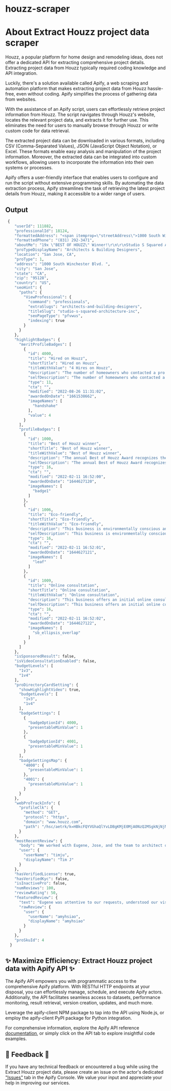 # houzz-scraper

# About Extract Houzz project data scraper

Houzz, a popular platform for home design and remodeling ideas, does not offer a dedicated API for extracting comprehensive project details. Extracting project data from Houzz typically required coding knowledge and API integration.

Luckily, there's a solution available called Apify, a web scraping and automation platform that makes extracting project data from Houzz hassle-free, even without coding. Apify simplifies the process of gathering data from websites.

With the assistance of an Apify script, users can effortlessly retrieve project information from Houzz. The script navigates through Houzz's website, locates the relevant project data, and extracts it for further use. This eliminates the need for users to manually browse through Houzz or write custom code for data retrieval.

The extracted project data can be downloaded in various formats, including CSV (Comma-Separated Values), JSON (JavaScript Object Notation), or Excel. These formats enable easy analysis and manipulation of the project information. Moreover, the extracted data can be integrated into custom workflows, allowing users to incorporate the information into their own systems or processes.

Apify offers a user-friendly interface that enables users to configure and run the script without extensive programming skills. By automating the data extraction process, Apify streamlines the task of retrieving the latest project details from Houzz, making it accessible to a wider range of users.

## Output
```python
 {
    "userId": 111882,
    "professionalId": 18124,
    "formattedAddress": "<span itemprop=\"streetAddress\">1000 South Winchester Blvd.</span><br/><span itemprop=\"addressLocality\">San Jose</span>, <span itemprop=\"addressRegion\">CA</span> <span itemprop=\"postalCode\">95128</span>",
    "formattedPhone": "(831) 292-3471",
    "aboutMe": "19x \"BEST OF HOUZZ\" Winner!\r\n\r\nStudio S Squared Architecture, Inc. was founded in 1996, on the belief that client involvement and a positive relationship is the key to a successful project.  We are committed to a team-oriented approach in all phases of the design process. We believe in the value of collaboration within our office, with our consultant team, the building contractor, and most importantly, with our clients.\r\n\r\nWhen you hire Studio S Squared Architecture, you partner with a diverse, dynamic team of architects and interior designers who will help guide you through the entire design process, from site selection all the way through move in day! We consistently deliver outstanding design that makes the most of your budget—along with innovative ideas that transform your space into something truly extraordinary.\r\n\r\nOur practical experience covers the entire spectrum of styles and scopes of work ranging from modest renovations to large new buildings.  The common thread in our work is the belief that architecture can lift the spirit, and that great relationships make great design possible.\r\n\r\nGreat design involves more than using our expertise to navigate governmental approvals. Clients look to us to take their ideas and elevate them into a design uniquely tailored to their site, program, and financial needs. We work to keep the lines of communication with clients open at all times to ensure that we can craft a building that is uniquely their own. With this approach, it is possible to create a “signature” building with every project we design.\r\n\r\nOur firm is committed to conservation and wise use of our natural resources, and minimizing our projects' impact on both the built and unbuilt environment. We also commit a percentage of our billable hours every year to local non-profits in need of pro bono or reduced-cost architectural services.",
    "proTypeDisplayName": "Architects & Building Designers",
    "location": "San Jose, CA",
    "proType": 1,
    "address": "1000 South Winchester Blvd. ",
    "city": "San Jose",
    "state": "CA",
    "zip": "95128",
    "country": "US",
    "seoHint": {
      "paths": {
        "ViewProfessional": {
          "command": "professionals",
          "extraSlugs": "architects-and-building-designers",
          "titleSlug": "studio-s-squared-architecture-inc",
          "seoPageType": "pfvwus",
          "indexing": true
        }
      }
    },
    "highlightBadges": {
      "meritProfileBadges": [
        {
          "id": 4000,
          "title": "Hired on Houzz",
          "shortTitle": "Hired on Houzz",
          "titleWithValue": "4 Hires on Houzz",
          "description": "The number of homeowners who contacted a pro through Houzz and then hired that pro for a project.",
          "selfDescription": "The number of homeowners who contacted a pro through Houzz and then hired that pro for a project.",
          "type": 11,
          "cta": "",
          "modified": "2022-08-26 11:31:02",
          "awardedOnDate": "1661538662",
          "imageNames": [
            "handshake"
          ],
          "value": 4
        }
      ],
      "profileBadges": [
        {
          "id": 1000,
          "title": "Best of Houzz winner",
          "shortTitle": "Best of Houzz winner",
          "titleWithValue": "Best of Houzz winner",
          "description": "The annual Best of Houzz Award recognizes the top-rated & top-contributing home pros around the world.",
          "selfDescription": "The annual Best of Houzz Award recognizes the top-rated & top-contributing home pros around the world.",
          "type": 16,
          "cta": "",
          "modified": "2022-02-11 16:52:00",
          "awardedOnDate": "1644627120",
          "imageNames": [
            "badge1"
          ]
        },
        {
          "id": 1006,
          "title": "Eco-friendly",
          "shortTitle": "Eco-friendly",
          "titleWithValue": "Eco-friendly",
          "description": "This business is environmentally conscious and supports sustainable practices.",
          "selfDescription": "This business is environmentally conscious and supports sustainable practices.",
          "type": 16,
          "cta": "",
          "modified": "2022-02-11 16:52:01",
          "awardedOnDate": "1644627121",
          "imageNames": [
            "leaf"
          ]
        },
        {
          "id": 1009,
          "title": "Online consultation",
          "shortTitle": "Online consultation",
          "titleWithValue": "Online consultation",
          "description": "This business offers an initial online consultation with no obligation.",
          "selfDescription": "This business offers an initial online consultation with no obligation.",
          "type": 16,
          "cta": "",
          "modified": "2022-02-11 16:52:02",
          "awardedOnDate": "1644627122",
          "imageNames": [
            "sb_ellipsis_overlap"
          ]
        }
      ]
    },
    "isSponsoredResult": false,
    "isVideoConsultationEnabled": false,
    "budgetLevels": [
      "1v3",
      "1v4"
    ],
    "proDirectoryCardSetting": {
      "showHighlightVideo": true,
      "budgetLevels": [
        "1v3",
        "1v4"
      ],
      "badgeSettings": [
        {
          "badgeOptionId": 4000,
          "presentableMinValue": 1
        },
        {
          "badgeOptionId": 4001,
          "presentableMinValue": 1
        }
      ],
      "badgeSettingsMap": {
        "4000": {
          "presentableMinValue": 1
        },
        "4001": {
          "presentableMinValue": 1
        }
      }
    },
    "webProTrackInfo": {
      "profileClk": {
        "method": "GET",
        "protocol": "https",
        "domain": "www.houzz.com",
        "path": "/hsc/aetrk/k=HBkcFQYVGhaQlYvLDBgKMjE0MjA0NzQ2MSgkNjNjM2VjMmMtMTFmMS00YzBlLWJlZjItN2MxYTU5ZmY3MWU2EhgONTQuMTk4LjIyNi4xMzQYGC9VUy9WQS81MTEvQXNoYnVybi8yMDE0ORk4BzEwMDAwMDAHMTAwMDA0NQI1ORUAaAMxMDFYBjExMTg4MhUEFQQVAjh7aHR0cHM6Ly93d3cuaG91enouY29tL3Byb2Zlc3Npb25hbHMvYXJjaGl0ZWN0cy1hbmQtYnVpbGRpbmctZGVzaWduZXJzL3N0dWRpby1zLXNxdWFyZWQtYXJjaGl0ZWN0dXJlLWluYy1wZnZ3dXMtcGZ-NzIxNTEzMTk4CGA_YzItdGhyaWZ0LW1haW4tMnBrZ3JlbGVhc2UyMDIzMDcxMzA4MjExNjE5MzYzMjktNmQ4YjQ2YmJkNjI0dGdmGCRhMzQzMzYyZi1lZDIzLTQ2NTctYWQyMy0zZTczNjAzODI0YTnCAAAA"
      }
    },
    "mostRecentReview": {
      "body": "We worked with Eugene, Jose, and the team to architect our 3200 sq. ft. modern dream home in Redwood City. We couldn't be happier with the end results and the contractor they referred to us (Greenberg Construction). The design of the house, permitting process, and transition into construction was seamless. The exterior architecture of the home was absolutely stunning - Jose is a visionary. Although we loved the interior design in SketchUp, many of the elements weren't reflected in the construction documents (sunken living room, recessed blinds) and the finishes came in well over the budget we specified, so we had to redo the interior design during construction. However, with that one caveat, we are very happy with the end result!",
      "user": {
        "userName": "timju",
        "displayName": "Tim J"
      }
    },
    "hasVerifiedLicense": true,
    "hasVerifiedKyc": false,
    "isInactivePro": false,
    "numReviews": 100,
    "reviewRating": 50,
    "featuredReview": {
      "text": "Eugene was attentive to our requests, understood our vision and respectful of our budget. We went back and forth many, many times over a year and never once did he make me feel that we were wasting his time. The end design was beautiful ",
      "rawReview": {
        "user": {
          "userName": "amyhsiao",
          "displayName": "amyhsiao"
        }
      }
    },
    "proSkuId": 4
  }

  ```



  ## ✨ Maximize Efficiency: Extract Houzz project data with Apify API ✨


The Apify API empowers you with programmatic access to the comprehensive Apify platform. With RESTful HTTP endpoints at your disposal, you can effortlessly manage, schedule, and execute Apify actors. Additionally, the API facilitates seamless access to datasets, performance monitoring, result retrieval, version creation, updates, and much more.

Leverage the apify-client NPM package to tap into the API using Node.js, or employ the apify-client PyPI package for Python integration.

For comprehensive information, explore the Apify API reference [documentation](https://docs.apify.com/api/v2), or simply click on the API tab to explore insightful code examples.


## 💬 Feedback 💬

If you have any technical feedback or encountered a bug while using the Extract Houzz project data, please create an issue on the actor's dedicated ["Issues"](https://console.apify.com/actors/PmxIAXfwo0gUUNdG4/issues) tab in the Apify Console. We value your input and appreciate your help in improving our services.
